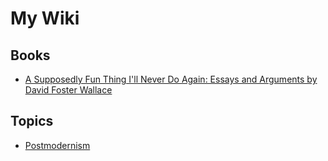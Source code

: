 # My Wiki
## Books
  - [A Supposedly Fun Thing I'll Never Do Again: Essays and Arguments by David Foster Wallace](./books/david-foster-wallace/a-supposedly-fun-thing-ill-never-do-again.md)

## Topics
  - [Postmodernism](./topics/post-modernism.md)
